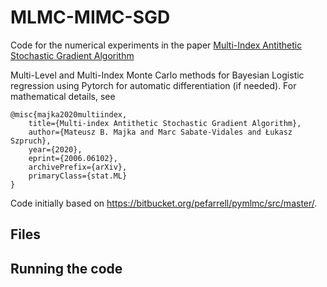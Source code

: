 
# MLMC-MIMC-SGD
Code for the numerical experiments in the paper [Multi-Index Antithetic Stochastic Gradient Algorithm](https://arxiv.org/abs/2006.06102?utm_source=feedburner&utm_medium=feed&utm_campaign=Feed%253A+arxiv%252FQSXk+%2528ExcitingAds%2521+cs+updates+on+arXiv.org%2529)

Multi-Level and Multi-Index Monte Carlo methods for Bayesian Logistic regression using Pytorch for automatic differentiation (if needed). 
For mathematical details, see

    @misc{majka2020multiindex,
        title={Multi-index Antithetic Stochastic Gradient Algorithm},
        author={Mateusz B. Majka and Marc Sabate-Vidales and Łukasz Szpruch},
        year={2020},
        eprint={2006.06102},
        archivePrefix={arXiv},
        primaryClass={stat.ML}
    }

Code initially based on https://bitbucket.org/pefarrell/pymlmc/src/master/.

## Files

## Running the code


